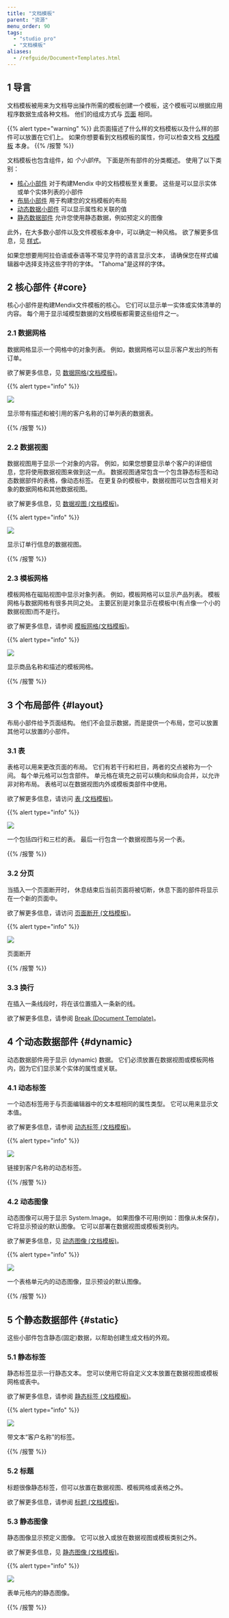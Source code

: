 ```yaml
---
title: "文档模板"
parent: "资源"
menu_order: 90
tags:
  - "studio pro"
  - "文档模板"
aliases:
  - /refguide/Document+Templates.html
---
```


## 1 导言

文档模板被用来为文档导出操作所需的模板创建一个模板，这个模板可以根据应用程序数据生成各种文档。 他们的组成方式与 [页面](pages) 相同。

{{% alert type="warning" %}}
此页面描述了什么样的文档模板以及什么样的部件可以放置在它们上。 如果你想要看到文档模板的属性，你可以检查文档 [文档模板](document-template) 本身。
{{% /报警 %}}

文档模板也包含组件，如 _个小部件_。 下面是所有部件的分类概述。 使用了以下类别：

* [核心小部件](#core) 对于构建Mendix 中的文档模板至关重要。 这些是可以显示实体或单个实体列表的小部件
* [布局小部件](#layout) 用于构建您的文档模板的布局
* [动态数据小部件](#dynamic) 可以显示属性和关联的值
* [静态数据部件](#static) 允许您使用静态数据，例如预定义的图像

此外，在大多数小部件以及文件模板本身中，可以确定一种风格。 欲了解更多信息，见 [样式](style)。

如果您想要用阿拉伯语或泰语等不常见字符的语言显示文本， 请确保您在样式编辑器中选择支持这些字符的字体。 "Tahoma"是这样的字体。

## 2 核心部件 {#core}

核心小部件是构建Mendix文件模板的核心。 它们可以显示单一实体或实体清单的内容。 每个用于显示域模型数据的文档模板都需要这些组件之一。

### 2.1 数据网格

数据网格显示一个网格中的对象列表。 例如，数据网格可以显示客户发出的所有订单。

欲了解更多信息，见 [数据网格(文档模板)](data-grid-document-template)。

{{% alert type="info" %}}

![](attachments/document-templates/918138.png)

显示带有描述和被引用的客户名称的订单列表的数据表。

{{% /报警 %}}

### 2.2 数据视图

数据视图用于显示一个对象的内容。 例如，如果您想要显示单个客户的详细信息，您将使用数据视图来做到这一点。 数据视图通常包含一个包含静态标签和动态数据部件的表格，像动态标签。 在更复杂的模板中，数据视图可以包含相关对象的数据网格和其他数据视图。

欲了解更多信息，见 [数据视图 (文档模板)](data-view-document-template)。

{{% alert type="info" %}}

![](attachments/document-templates/918139.png)

显示订单行信息的数据视图。

{{% /报警 %}}

### 2.3 模板网格

模板网格在磁贴视图中显示对象列表。 例如，模板网格可以显示产品列表。 模板网格与数据网格有很多共同之处。 主要区别是对象显示在模板中(有点像一个小的数据视图)而不是行。

欲了解更多信息，请参阅 [模板网格(文档模板)](template-grid-document-template)。

{{% alert type="info" %}}

![](attachments/document-templates/918137.png)

显示商品名称和描述的模板网格。

{{% /报警 %}}

## 3 个布局部件 {#layout}

布局小部件给予页面结构。 他们不会显示数据，而是提供一个布局，您可以放置其他可以放置的小部件。

### 3.1 表

表格可以用来更改页面的布局。 它们有若干行和栏目，两者的交点被称为一个间。 每个单元格可以包含部件。 单元格在填充之前可以横向和纵向合并，以允许非对称布局。 表格可以在数据视图内外或模板类部件中使用。

欲了解更多信息，请访问 [表 (文档模板)](table-document-template)。

{{% alert type="info" %}}

![](attachments/document-templates/918134.png)

一个包括四行和三栏的表。 最后一行包含一个数据视图与另一个表。

{{% /报警 %}}

### 3.2 分页

当插入一个页面断开时， 休息结束后当前页面将被切断，休息下面的部件将显示在一个新的页面中。

欲了解更多信息，请访问 [页面断开 (文档模板)](page-break-document-template)。

{{% alert type="info" %}}

![](attachments/document-templates/918135.png)

页面断开

{{% /报警 %}}

### 3.3 换行

在插入一条线段时，将在该位置插入一条新的线。

欲了解更多信息，请参阅 [Break (Document Template)](line-break-document-template)。

## 4 个动态数据部件 {#dynamic}

动态数据部件用于显示 (dynamic) 数据。 它们必须放置在数据视图或模板网格内，因为它们显示某个实体的属性或关联。

### 4.1 动态标签

一个动态标签用于与页面编辑器中的文本框相同的属性类型。 它可以用来显示文本值。

欲了解更多信息，请参阅 [动态标签 (文档模板)](dynamic-label-document-template)。

{{% alert type="info" %}}

![](attachments/document-templates/918131.png)

链接到客户名称的动态标签。

{{% /报警 %}}

### 4.2 动态图像

动态图像可以用于显示 System.Image。 如果图像不可用(例如：图像从未保存)，它将显示预设的默认图像。 它可以部署在数据视图或模板类别内。

欲了解更多信息，见 [动态图像 (文档模板)](dynamic-image-document-template)。

{{% alert type="info" %}}

![](attachments/document-templates/918132.png)

一个表格单元内的动态图像，显示预设的默认图像。

{{% /报警 %}}

## 5 个静态数据部件 {#static}

这些小部件包含静态(固定)数据，以帮助创建生成文档的外观。

### 5.1 静态标签

静态标签显示一行静态文本。 您可以使用它将自定义文本放置在数据视图或模板网格或表中。

欲了解更多信息，请参阅 [静态标签 (文档模板)](static-label-document-template)。

{{% alert type="info" %}}

![](attachments/document-templates/918130.png)

带文本“客户名称”的标签。

{{% /报警 %}}

### 5.2 标题

标题很像静态标签，但可以放置在数据视图、模板网格或表格之外。

欲了解更多信息，请参阅 [标题 (文档模板)](title-document-template)。

### 5.3 静态图像

静态图像显示预定义图像。 它可以放入或放在数据视图或模板类别之外。

欲了解更多信息，见 [静态图像 (文档模板)](static-image-document-template)。

{{% alert type="info" %}}

![](attachments/document-templates/918133.png)

表单元格内的静态图像。

{{% /报警 %}}

